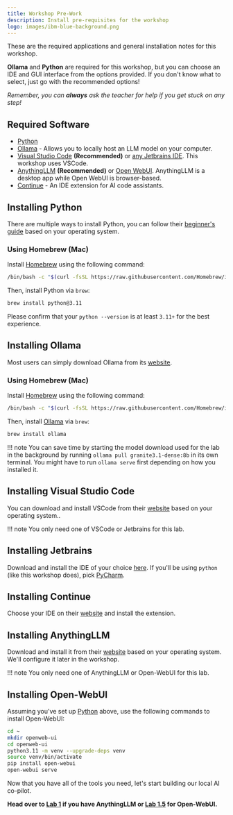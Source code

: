 ```yaml
---
title: Workshop Pre-Work
description: Install pre-requisites for the workshop
logo: images/ibm-blue-background.png
---
```


These are the required applications and general installation notes for this workshop.

**Ollama** and **Python** are required for this workshop, but you can choose an IDE and GUI interface from the options provided. If you don't know what to select, just go with the recommended options!

*Remember, you can **always** ask the teacher for help if you get stuck on any step!*

## Required Software

- [Python](#installing-python)
- [Ollama](#installing-ollama) - Allows you to locally host an LLM model on your computer.
- [Visual Studio Code](#installing-visual-studio-code) **(Recommended)** or [any Jetbrains IDE](#installing-jetbrains). This workshop uses VSCode.
- [AnythingLLM](#installing-anythingllm) **(Recommended)** or [Open WebUI](#installing-open-webui). AnythingLLM is a desktop app while Open WebUI is browser-based.
- [Continue](#installing-continue) - An IDE extension for AI code assistants.

## Installing Python

There are multiple ways to install Python, you can follow their [beginner's guide](https://wiki.python.org/moin/BeginnersGuide/Download) based on your operating system.

### Using Homebrew (Mac)

Install [Homebrew](https://brew.sh/) using the following command:

```bash
/bin/bash -c "$(curl -fsSL https://raw.githubusercontent.com/Homebrew/install/HEAD/install.sh)"
```

Then, install Python via `brew`:

```bash
brew install python@3.11
```

Please confirm that your `python --version` is at least `3.11+` for the best experience.

## Installing Ollama

Most users can simply download Ollama from its [website](https://ollama.com/download).

### Using Homebrew (Mac)

Install [Homebrew](https://brew.sh/) using the following command:

```bash
/bin/bash -c "$(curl -fsSL https://raw.githubusercontent.com/Homebrew/install/HEAD/install.sh)"
```

Then, install [Ollama](https://ollama.com) via `brew`:

```bash
brew install ollama
```

!!! note
    You can save time by starting the model download used for the lab in the background by running `ollama pull granite3.1-dense:8b` in its own terminal. You might have to run `ollama serve` first depending on how you installed it.

## Installing Visual Studio Code

You can download and install VSCode from their [website](https://code.visualstudio.com/Download) based on your operating system..

!!! note
    You only need one of VSCode or Jetbrains for this lab.

## Installing Jetbrains

Download and install the IDE of your choice [here](https://www.jetbrains.com/ides/#choose-your-ide).
If you'll be using `python` (like this workshop does), pick [PyCharm](https://www.jetbrains.com/pycharm/).

## Installing Continue

Choose your IDE on their [website](https://www.continue.dev/) and install the extension.

## Installing AnythingLLM

Download and install it from their [website](https://anythingllm.com/desktop) based on your operating system. We'll configure it later in the workshop.

!!! note
    You only need one of AnythingLLM or Open-WebUI for this lab.

## Installing Open-WebUI

Assuming you've set up [Python](#installing-python) above, use the following commands to install Open-WebUI:

```bash
cd ~
mkdir openweb-ui
cd openweb-ui
python3.11 -m venv --upgrade-deps venv
source venv/bin/activate
pip install open-webui
open-webui serve
```

Now that you have all of the tools you need, let's start building our local AI co-pilot.

**Head over to [Lab 1](/docs/lab-1/README.md) if you have AnythingLLM or [Lab 1.5](/docs/lab-1.5/README.md) for Open-WebUI.**
